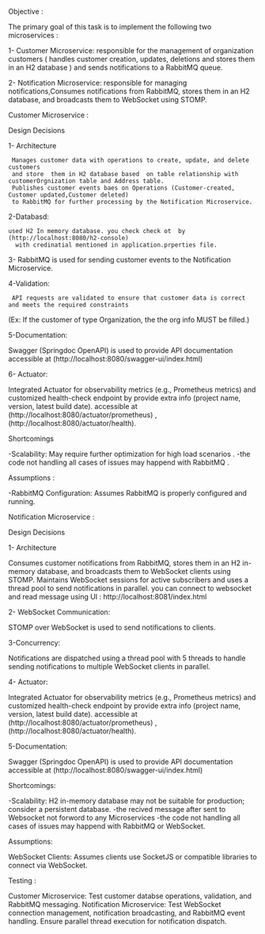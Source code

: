 Objective :

  The primary goal of this task is to implement the following two microservices :
  
  1- Customer Microservice: responsible for the management of organization customers
  ( handles customer creation, updates, deletions and stores them in an H2 database ) and sends notifications to a RabbitMQ queue.
  
  2- Notification Microservice: responsible for managing notifications,Consumes notifications 
  from RabbitMQ, stores them in an H2 database, and broadcasts them to WebSocket  using STOMP.

 Customer Microservice :
 
 Design Decisions
 
   1- Architecture
   
     Manages customer data with operations to create, update, and delete customers
     and store  them in H2 database based  on table relationship with customerOrgnization table and Address table.
     Publishes customer events baes on Operations (Customer-created, Customer updated,Customer deleted) 
     to RabbitMQ for further processing by the Notification Microservice.

   2-Databasd:
   
    used H2 In memory database. you check check ot  by 
    (http://localhost:8080/h2-console) 
      with credinatial mentioned in application.prperties file.

   3- RabbitMQ is used for sending customer events to the Notification Microservice.

   4-Validation: 
   
     API requests are validated to ensure that customer data is correct and meets the required constraints
   (Ex: If the customer of type Organization, the the org info MUST be filled.)

   5-Documentation: 
   
   Swagger (Springdoc OpenAPI) is used to provide API documentation accessible at 
   (http://localhost:8080/swagger-ui/index.html)

   6- Actuator:
   
   Integrated Actuator for observability metrics (e.g., Prometheus metrics)
   and customized health-check endpoint by provide extra info (project name, version, latest build date).
     accessible at (http://localhost:8080/actuator/prometheus) ,
     (http://localhost:8080/actuator/health).
   
 Shortcomings
 
  -Scalability: May require further optimization for high load scenarios .
  -the code not handling  all cases of issues may happend with RabbitMQ .
  
 Assumptions :
 
 -RabbitMQ Configuration: Assumes RabbitMQ is properly configured and running.

 Notification Microservice :
 
 Design Decisions
 
 1- Architecture
 
 Consumes customer notifications from RabbitMQ, stores them in an H2 in-memory database,
 and broadcasts them to WebSocket clients using STOMP.
 Maintains WebSocket sessions for active subscribers and uses a thread pool to send notifications in parallel.
 you can connect to websocket and read message 
 using UI :  http://localhost:8081/index.html 

2- WebSocket Communication:

STOMP over WebSocket is used to send notifications to clients.

3-Concurrency:

Notifications are dispatched using a thread pool with 5 threads to handle sending notifications
to multiple WebSocket clients in parallel.

4- Actuator:

Integrated Actuator for observability metrics (e.g., Prometheus metrics) 
and customized health-check endpoint by provide extra info (project name, version, latest build date).
     accessible at (http://localhost:8080/actuator/prometheus) ,(http://localhost:8080/actuator/health).
     
5-Documentation:

Swagger (Springdoc OpenAPI) is used to provide API documentation accessible 
at (http://localhost:8080/swagger-ui/index.html)

Shortcomings:

-Scalability: H2 in-memory database may not be suitable for production; consider a persistent database.
-the recived message  after sent to Websocket not forword to any Microservices
-the code not handling  all cases of issues may happend with RabbitMQ or WebSocket.

Assumptions:

WebSocket Clients: Assumes clients use SocketJS or compatible libraries to connect via WebSocket.

Testing :

Customer Microservice: Test customer databse  operations, validation, and RabbitMQ messaging.
Notification Microservice: Test WebSocket connection management, notification broadcasting, 
and RabbitMQ event handling. Ensure parallel thread execution for notification dispatch.
